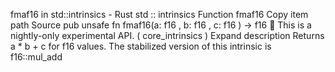 fmaf16 in std::intrinsics - Rust
std
::
intrinsics
Function
fmaf16
Copy item path
Source
pub unsafe fn fmaf16(a:
f16
, b:
f16
, c:
f16
) ->
f16
🔬
This is a nightly-only experimental API. (
core_intrinsics
)
Expand description
Returns
a * b + c
for
f16
values.
The stabilized version of this intrinsic is
f16::mul_add
